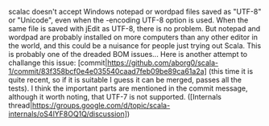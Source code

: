 scalac doesn't accept Windows notepad or wordpad files saved as
"UTF-8" or "Unicode", even when the -encoding UTF-8 option is
used.  When the same file is saved with jEdit as UTF-8, there 
is no problem.  But notepad and wordpad are probably installed on
more computers than any other editor in the world, and this
could be a nuisance for people just trying out Scala.  This
is probably one of the dreaded BOM issues...
Here is another attempt to challange this issue: [commit|https://github.com/aborg0/scala-1/commit/83f358bcf0e4e035540caad7feb09be89ca61a2a] (this time it is quite recent, so if it is suitable I guess it can be merged, passes all the tests). I think the important parts are mentioned in the commit message, although it worth noting, that UTF-7 is not supported. ([Internals thread|https://groups.google.com/d/topic/scala-internals/oS4lYF8OQ1Q/discussion])
